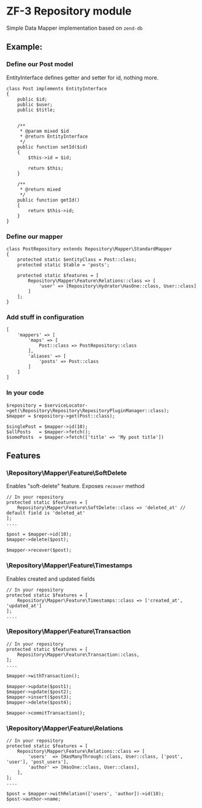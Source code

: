 # ZF-3 Repository module

Simple Data Mapper implementation based on `zend-db`


## Example:
    
### Define our Post model
EntityInterface defines getter and setter for id, nothing more. 
    
    class Post implements EntityInterface
    {
        public $id;
        public $user;
        public $title;
    
    
        /**
         * @param mixed $id
         * @return EntityInterface
         */
        public function setId($id)
        {
            $this->id = $id;
    
            return $this;
        }
    
        /**
         * @return mixed
         */
        public function getId()
        {
            return $this->id;
        }
    }
    
### Define our mapper
    
    class PostRepository extends Repository\Mapper\StandardMapper
    {
        protected static $entityClass = Post::class;
        protected static $table = 'posts';
    
        protected static $features = [
            Repository\Mapper\Feature\Relations::class => [
                'user' => [Repository\Hydrator\HasOne::class, User::class]
            ]
        ];
    }
    
### Add stuff in configuration

    [
        'mappers' => [
            'maps' => [
                Post::class => PostRepository::class
            ],
            'aliases' => [
                'posts' => Post::class
            ]
        ]
    ]
    
### In your code
    
    $repository = $serviceLocator->get(\Repository\Repository\RepositoryPluginManager::class);
    $mapper = $repository->get(Post::class);
    
    $singlePost = $mapper->id(10);
    $allPosts   = $mapper->fetch();
    $somePosts  = $mapper->fetch(['title' => 'My post title'])
    
## Features

### \Repository\Mapper\Feature\SoftDelete

Enables "soft-delete" feature. Exposes `recover` method

    // In your repository
    protected static $features = [
        Repository\Mapper\Feature\SoftDelete::class => 'deleted_at' // default field is 'deleted_at'
    ];
    ....

    $post = $mapper->id(10);
    $mapper->delete($post);
    
    $mapper->recover($post);

### \Repository\Mapper\Feature\Timestamps

Enables created and updated fields

    // In your repository
    protected static $features = [
        Repository\Mapper\Feature\Timestamps::class => ['created_at', 'updated_at']
    ];
    ....

### \Repository\Mapper\Feature\Transaction

    // In your repository
    protected static $features = [
        Repository\Mapper\Feature\Transaction::class,
    ];
    ....
    
    $mapper->withTransaction();
    
    $mapper->update($post1);
    $mapper->update($post2);
    $mapper->insert($post3);
    $mapper->delete($post4);
    
    $mapper->commitTransaction();

### \Repository\Mapper\Feature\Relations

    // In your repository
    protected static $features = [
        Repository\Mapper\Feature\Relations::class => [
            'users'  => [HasManyThrough::class, User::class, ['post', 'user'], 'post_users'],
            'author' => [HasOne::class, User::class],
        ],
    ];
    ....
    
    $post = $mapper->withRelation(['users', 'author])->id(10);
    $post->author->name;


    
